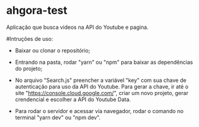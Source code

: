 # ahgora-test
Aplicação que busca videos na API do Youtube e pagina. 

#Intruções de uso: 

- Baixar ou clonar o repositório;
- Entrando na pasta, rodar "yarn" ou "npm" para baixar as dependências do projeto; 
- No arquivo "Search.js" preencher a variável "key" com sua chave de autenticação para uso da API do Youtube. Para gerar a chave, ir até o site "https://console.cloud.google.com/", criar um novo projeto, gerar crendencial e escolher a API do Youtube Data. 

- Para rodar o servidor e acessar via navegador, rodar o comando no terminal "yarn dev" ou "npm dev".
